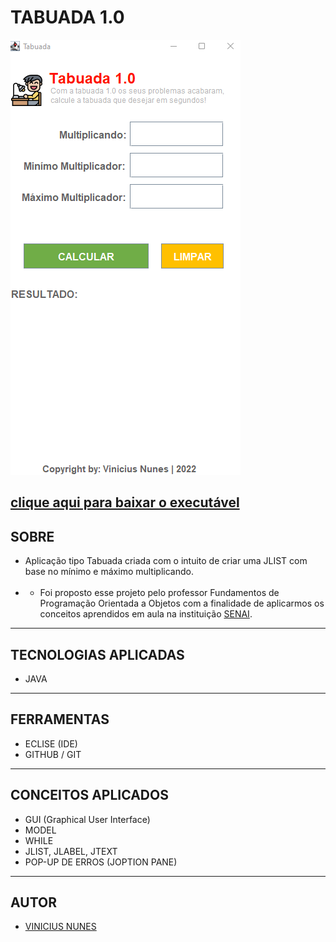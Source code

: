 # <strong>TABUADA 1.0</strong>


![](https://github.com/VINICIUSNUNES137/TabuadaJava/blob/main/TabuadaImagem.png?raw=true)

## [clique aqui para baixar o executável](https://github.com/VINICIUSNUNES137/TabuadaJava/raw/main/executavel/TabuadaVinicius.jar)

## <strong>SOBRE</strong>

- Aplicação tipo Tabuada criada com o intuito de criar uma JLIST com base no mínimo e máximo multiplicando.
  <br><br>
- - Foi proposto esse projeto pelo professor Fundamentos de Programação Orientada a Objetos com a finalidade de aplicarmos os conceitos aprendidos em aula na instituição [SENAI](https://jandira.sp.senai.br/).

---

## <strong>TECNOLOGIAS APLICADAS</strong>

- JAVA

---

## <strong>FERRAMENTAS</strong>

- ECLISE (IDE)
- GITHUB / GIT

---

## <strong>CONCEITOS APLICADOS</strong>

- GUI (Graphical User Interface)
- MODEL
- WHILE
- JLIST, JLABEL, JTEXT
- POP-UP DE ERROS (JOPTION PANE)

---

## <strong>AUTOR</strong>

- [VINICIUS NUNES](https://github.com/VINICIUSNUNES137)
